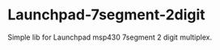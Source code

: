 Launchpad-7segment-2digit
=========================

Simple lib for Launchpad msp430 7segment 2 digit multiplex.